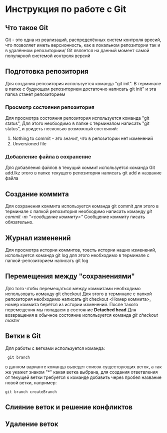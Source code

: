
# Инструкция по работе с Git 


## Что такое Git

Git - это одна из реализаций, распределённых систем контроля вресий, что позволяет иметь версионность, как в локальном репозитории так и в удалённом репозиториии/ Git является на данный момент самой популярной системой контроля версий

## Подготовка репозитория

Для создания репозитория используется команда "git init". В терминале в папке с будующем репозиторием достаточно написать git init" и эта папка станет репозиторием

### Просмотр состояния репозитория

Для просмотра состояния репозитория используется команда "git status", Для этого необходимо в папке с терминалом написать "git status", и увидеть несколько возможный состояний:
1. Nothing to commit - это значит, что в репозитории нет изменений
2. Unversioned file

### Добавление файла в сохранение

Для добавления файлов в текущий коммит используется команда Git add.lkz этого в папке текущего репозитория написать git add и название файла

## Создание коммита

Для сохранения коммита используется команда git commit для этого в терминале с папкой репозитория необходимо написать команду *git commit -m  "<сообщение коммиту>"* Сообщение коммиту писать обязательно.

## Журнал изменений

Для просмотра истории коммитов, тоесть истории наших изменений, используется команда git log для этого необходимо в терминале с папкой-репозиторием написать git log

## Перемещения между "сохранениями"

Для того чтобы перемещаться между коммитами необходимо использовать команду git checkout
Для этого в терминале с папкой репозитория необходимо написать git checkout <Номер коммита>, номер коммита берётся из истории изменений. После такого перемещения мы попадаем в состояние **Detached head** Для возвращения в обычное состояние используется команда *git checkout master*

## Ветки в Git

Для работы с ветками используется команда:

     git branch

в данном варианте команда выведет список существующих веток, а так же укажет знаком "*" какая ветка выбрана, для создания ответвления от текущей ветки требуется к команде добавить через пробел название новой ветки, например:

    git branch createBranch

## Слияние веток и решение конфликтов

## Удаление веток